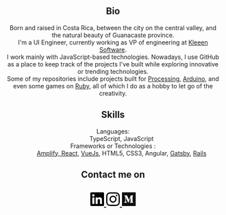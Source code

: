 <html>
   <body>
      <h2 align="center">Bio</h2>
      <p align="center">
        Born and raised in Costa Rica, between the city on the central valley, and the natural beauty of Guanacaste province.
        <br>I'm a UI Engineer, currently working as VP of engineering at <a href="https://kleeen.cr/" target="_blank">Kleeen Software</a>.
        <br> I work mainly with JavaScript-based technologies. Nowadays, I use GitHub as a place to keep track of the projects I've built while exploring innovative or trending technologies. 
        <br>Some of my repositories include projects built for <a href="https://github.com/MOctavio/viz_data" target="_blank">Processing<a>, <a href="https://github.com/MOctavio/Avoider" target="_blank">Arduino<a>, and even some games on <a href="https://github.com/MOctavio/sector_five" target="_blank">Ruby</a>, all of which I do as a hobby to let go of the creativity.
        <br>
      </p>
      <h2 align="center">Skills</h2>
      <dl align="center">
         <dt>Languages:</dt>
         <dd>TypeScript, JavaScript</dd>
         <dt>Frameworks or Technologies :</dt>
        <dd><a href="https://github.com/MOctavio/react-amplify" target="_blank">Amplify, React</a>, <a href="https://github.com/MOctavio/vueBasics" target="_blank">VueJs</a>, HTML5, CSS3, Angular, <a href="https://github.com/MOctavio/my-blog" target="_blank">Gatsby</a>, <a href="https://github.com/MOctavio/indieCraft" target="_blank">Rails</a>
         </dd>
      </dl>
      <h2 align="center">Contact me on</h2>
      <h2 align="center">
         <a href="https://www.linkedin.com/in/moctaviocr/" target="_blank">
         <img src="https://github.com/MOctavio/MOctavio/blob/master/linkedin.svg" width="32" height="32"/>
         </a>
         <a href="https://www.instagram.com/m_octavio/" target="_blank">
         <img src="https://github.com/MOctavio/MOctavio/blob/master/instagram.svg" width="32" height="32"/>
         </a>
         <a href="https://medium.com/@moctavio" target="_blank">
         <img src="https://github.com/MOctavio/MOctavio/blob/master/medium.svg" width="32" height="32"/>
         </a>
      </h2>
   </body>
</html>
